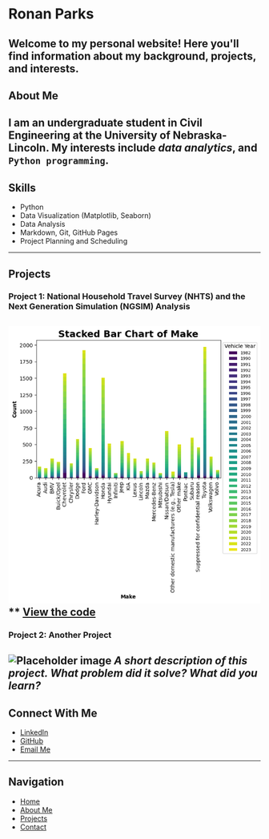# Ronan Parks
Welcome to my personal website! Here you'll find information about my background,
projects, and interests.
---
## About Me
I am an undergraduate student in Civil Engineering at the University of Nebraska-
Lincoln.
My interests include *data analytics*, and `Python programming`.
---
## Skills
- Python
- Data Visualization (Matplotlib, Seaborn)
- Data Analysis
- Markdown, Git, GitHub Pages
- Project Planning and Scheduling
---
## Projects
### Project 1: National Household Travel Survey (NHTS) and the Next Generation Simulation (NGSIM) Analysis
![Screenshot of project](images_project1.png)
**
[View the code](https://github.com/yourusername/project1)
---
### Project 2: Another Project
![Placeholder image](images/project2.jpg)
*A short description of this project. What problem did it solve? What did you
learn?*
---
## Connect With Me
- [LinkedIn](https://www.linkedin.com/in/ronan-parks-7438b8301/)
- [GitHub](https://github.com/ronan-parks)
- [Email Me](mailto:rparks8@huskers.unl.edu)
---
## Navigation
- [Home](index.md)
- [About Me](about.md)
- [Projects](projects.md)
- [Contact](contact.md)
